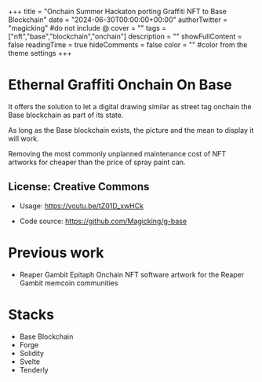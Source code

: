 +++
title = "Onchain Summer Hackaton porting Graffiti NFT to Base Blockchain"
date = "2024-06-30T00:00:00+00:00"
authorTwitter = "magicking" #do not include @
cover = ""
tags = ["nft","base","blockchain","onchain"]
description = ""
showFullContent = false
readingTime = true
hideComments = false
color = "" #color from the theme settings
+++

# Ethernal Graffiti Onchain On Base

It offers the solution to let a digital drawing similar as street tag onchain the Base blockchain as part of its state.

As long as the Base blockchain exists, the picture and the mean to display it will work.

Removing the most commonly unplanned maintenance cost of NFT artworks for cheaper than the price of spray paint can.

## License: Creative Commons

 - Usage: https://youtu.be/tZ01D_xwHCk

 - Code source: https://github.com/Magicking/g-base


# Previous work

 - Reaper Gambit Epitaph
   Onchain NFT software artwork for the Reaper Gambit memcoin communities

# Stacks

 - Base Blockchain
 - Forge
 - Solidity
 - Svelte
 - Tenderly
